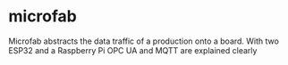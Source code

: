 # microfab
Microfab abstracts the data traffic of a production onto a board. With two ESP32 and a Raspberry Pi OPC UA and MQTT are explained clearly

